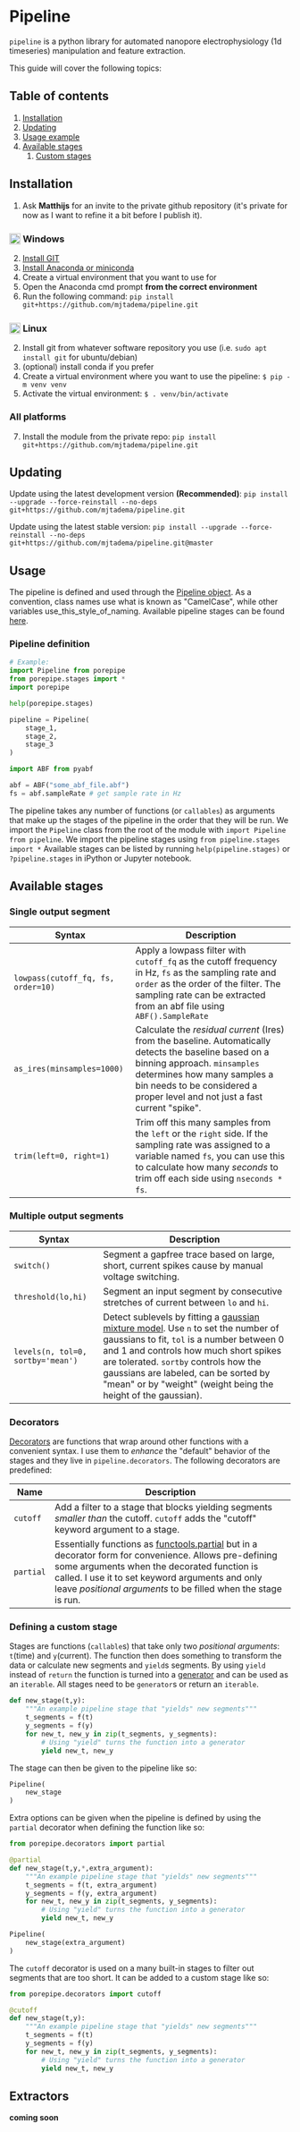 # Pipeline

`pipeline` is a python library for automated nanopore electrophysiology (1d timeseries) manipulation and feature extraction.

This guide will cover the following topics:

## Table of contents
1. [Installation](#installation)
2. [Updating](#updating)
3. [Usage example](#usage)
4. [Available stages](#available-stages)
    1. [Custom stages](#defining-a-custom-stage)

## Installation
1. Ask **Matthijs** for an invite to the private github repository (it's private for now as I want to refine it a bit before I publish it).

### <img src="https://raw.githubusercontent.com/FortAwesome/Font-Awesome/6.x/svgs/brands/windows.svg" height="20" style="vertical-align: middle;"> <span style="vertical-align: middle;">Windows</span>
2. [Install GIT](https://git-scm.com/downloads/win)
3. [Install Anaconda or miniconda](https://www.anaconda.com/docs/getting-started/anaconda/install#windows-installation)
4. Create a virtual environment that you want to use for 
5. Open the Anaconda cmd prompt **from the correct environment**
6. Run the following command: `pip install git+https://github.com/mjtadema/pipeline.git`

### <img src="https://raw.githubusercontent.com/FortAwesome/Font-Awesome/6.x/svgs/brands/linux.svg" height="20" style="vertical-align: middle;"> <span style="vertical-align: middle;">Linux</span>
2. Install git from whatever software repository you use (i.e. `sudo apt install git` for ubuntu/debian)
3. (optional) install conda if you prefer
4. Create a virtual environment where you want to use the pipeline: `$ pip -m venv venv`
5. Activate the virtual environment: `$ . venv/bin/activate`

### All platforms
7. Install the module from the private repo: `pip install git+https://github.com/mjtadema/pipeline.git`

## Updating
Update using the latest development version **(Recommended)**: `pip install --upgrade --force-reinstall --no-deps git+https://github.com/mjtadema/pipeline.git`

Update using the latest stable version: `pip install --upgrade --force-reinstall --no-deps git+https://github.com/mjtadema/pipeline.git@master`

## Usage
The pipeline is defined and used through the [Pipeline object](#pipeline-design). As a convention, class names use what is known as "CamelCase", while other variables use_this_style_of_naming. Available pipeline stages can be found [here](#available-stages).

### Pipeline definition

```python
# Example:
import Pipeline from porepipe
from porepipe.stages import *
import porepipe

help(porepipe.stages)

pipeline = Pipeline(
    stage_1,
    stage_2,
    stage_3
)

import ABF from pyabf

abf = ABF("some_abf_file.abf")
fs = abf.sampleRate # get sample rate in Hz
```

The pipeline takes any number of functions (or `callables`) as arguments that make up the stages of the pipeline in the order that they will be run.
We import the `Pipeline` class from the root of the module with `import Pipeline from pipeline`.
We import the pipeline stages using `from pipeline.stages import *`
Available stages can be listed by running `help(pipeline.stages)` or `?pipeline.stages` in iPython or Jupyter notebook.

## Available stages
### Single output segment

| Syntax                             | Description                                                                                                                                                                                                                                          |
|------------------------------------|------------------------------------------------------------------------------------------------------------------------------------------------------------------------------------------------------------------------------------------------------|
| `lowpass(cutoff_fq, fs, order=10)` | Apply a lowpass filter with `cutoff_fq` as the cutoff frequency in Hz, `fs` as the sampling rate and `order` as the order of the filter. The sampling rate can be extracted from an abf file using `ABF().SampleRate`                                |
| `as_ires(minsamples=1000)`         | Calculate the _residual current_ (Ires) from the baseline. Automatically detects the baseline based on a binning approach. `minsamples` determines how many samples a bin needs to be considered a proper level and not just a fast current "spike". |
| `trim(left=0, right=1)`            | Trim off this many samples from the `left` or the `right` side.  If the sampling rate was assigned to a variable named `fs`, you can use this to calculate how many _seconds_ to trim off each side using `nseconds * fs`.                           |

### Multiple output segments

| Syntax                                            | Description                                                                                                                                                                                                                                                                                                                                                                                                           |
|---------------------------------------------------|-----------------------------------------------------------------------------------------------------------------------------------------------------------------------------------------------------------------------------------------------------------------------------------------------------------------------------------------------------------------------------------------------------------------------|
| `switch()`                                        | Segment a gapfree trace based on large, short, current spikes cause by manual voltage switching.                                                                                                                                                                                                                                                                                                                      |
| `threshold(lo,hi)`                                | Segment an input segment by consecutive stretches of current between `lo` and `hi`.                                                                                                                                                                                                                                                                                                                                   |
| `levels(n, tol=0, sortby='mean')`                 | Detect sublevels by fitting a [gaussian mixture model](https://scikit-learn.org/stable/modules/generated/sklearn.mixture.GaussianMixture.html). Use `n` to set the number of gaussians to fit, `tol` is a number between 0 and 1 and controls how much short spikes are tolerated. `sortby` controls how the gaussians are labeled, can be sorted by "mean" or by "weight" (weight being the height of the gaussian). |

### Decorators
[Decorators](https://peps.python.org/pep-0318/) are functions that wrap around other functions with a convenient syntax. I use them to _enhance_ the "default" behavior of the stages and they live in `pipeline.decorators`. The following decorators are predefined:

| Name                                | Description                                                                                                                                                                                                                                                                                                                   |
|------------------------------------|-------------------------------------------------------------------------------------------------------------------------------------------------------------------------------------------------------------------------------------------------------------------------------------------------------------------------------|
| `cutoff`                           | Add a filter to a stage that blocks yielding segments _smaller than_ the cutoff. `cutoff` adds the "cutoff" keyword argument to a stage.                                                                                                                                                                                      |
| `partial`                          | Essentially functions as [functools.partial](https://docs.python.org/3/library/functools.html) but in a decorator form for convenience. Allows pre-defining some arguments when the decorated function is called. I use it to set keyword arguments and only leave _positional arguments_ to be filled when the stage is run. |


### Defining a custom stage
Stages are functions (`callable`s) that take only two _positional arguments_: `t`(time) and `y`(current). The function then does something to transform the data or calculate new segments and `yield`s segments. By using `yield` instead of `return` the function is turned into a [generator](https://docs.python.org/3/reference/expressions.html#yieldexpr) and can be used as an `iterable`. All stages need to be `generator`s or return an `iterable`.

```python
def new_stage(t,y):
    """An example pipeline stage that "yields" new segments"""
    t_segments = f(t)
    y_segments = f(y)
    for new_t, new_y in zip(t_segments, y_segments):
        # Using "yield" turns the function into a generator
        yield new_t, new_y
```

The stage can then be given to the pipeline like so:

```python
Pipeline(
    new_stage
)
```

Extra options can be given when the pipeline is defined by using the `partial` decorator when defining the function like so:

```python
from porepipe.decorators import partial

@partial
def new_stage(t,y,*,extra_argument):
    """An example pipeline stage that "yields" new segments"""
    t_segments = f(t, extra_argument)
    y_segments = f(y, extra_argument)
    for new_t, new_y in zip(t_segments, y_segments):
        # Using "yield" turns the function into a generator
        yield new_t, new_y

Pipeline(
    new_stage(extra_argument)
)
```

The `cutoff` decorator is used on a many built-in stages to filter out segments that are too short. It can be added to a custom stage like so:

```python
from porepipe.decorators import cutoff

@cutoff
def new_stage(t,y):
    """An example pipeline stage that "yields" new segments"""
    t_segments = f(t)
    y_segments = f(y)
    for new_t, new_y in zip(t_segments, y_segments):
        # Using "yield" turns the function into a generator
        yield new_t, new_y
```

## Extractors
**coming soon**
